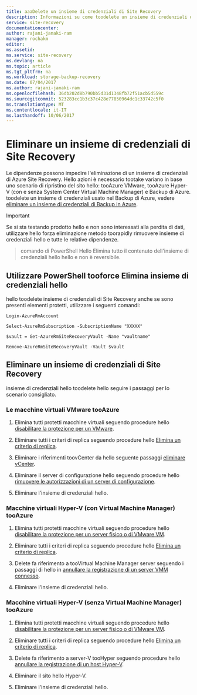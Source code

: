 ```yaml
---
title: aaaDelete un insieme di credenziali di Site Recovery
description: Informazioni su come toodelete un insieme di credenziali di Azure Site Recovery, basate su scenario di ripristino del sito hello.
service: site-recovery
documentationcenter: 
author: rajani-janaki-ram
manager: rochakm
editor: 
ms.assetid: 
ms.service: site-recovery
ms.devlang: na
ms.topic: article
ms.tgt_pltfrm: na
ms.workload: storage-backup-recovery
ms.date: 07/04/2017
ms.author: rajani-janaki-ram
ms.openlocfilehash: 36db202d8b790bb5d31d1348fb72f51acb5d559c
ms.sourcegitcommit: 523283cc1b3c37c428e77850964dc1c33742c5f0
ms.translationtype: MT
ms.contentlocale: it-IT
ms.lasthandoff: 10/06/2017
---
```

# <a name="delete-a-site-recovery-vault"></a>Eliminare un insieme di credenziali di Site Recovery
Le dipendenze possono impedire l'eliminazione di un insieme di credenziali di Azure Site Recovery. Hello azioni è necessario tootake variano in base uno scenario di ripristino del sito hello: tooAzure VMware, tooAzure Hyper-V (con e senza System Center Virtual Machine Manager) e Backup di Azure. toodelete un insieme di credenziali usato nel Backup di Azure, vedere [eliminare un insieme di credenziali di Backup in Azure](../backup/backup-azure-delete-vault.md).

>[!Important]
>Se si sta testando prodotto hello e non sono interessati alla perdita di dati, utilizzare hello forza eliminazione metodo toorapidly rimuovere insieme di credenziali hello e tutte le relative dipendenze.

> comando di PowerShell Hello Elimina tutto il contenuto dell'insieme di credenziali hello hello e non è reversibile.

## <a name="use-powershell-tooforce-delete-hello-vault"></a>Utilizzare PowerShell tooforce Elimina insieme di credenziali hello 

hello toodelete insieme di credenziali di Site Recovery anche se sono presenti elementi protetti, utilizzare i seguenti comandi:

    Login-AzureRmAccount

    Select-AzureRmSubscription -SubscriptionName "XXXXX"

    $vault = Get-AzureRmSiteRecoveryVault -Name "vaultname"

    Remove-AzureRmSiteRecoveryVault -Vault $vault


## <a name="delete-a-site-recovery-vault"></a>Eliminare un insieme di credenziali di Site Recovery 
insieme di credenziali hello toodelete hello seguire i passaggi per lo scenario consigliato.

### <a name="vmware-vms-tooazure"></a>Le macchine virtuali VMware tooAzure

1. Elimina tutti protetti macchine virtuali seguendo procedure hello [disabilitare la protezione per un VMware](site-recovery-manage-registration-and-protection.md##disable-protection-for-a-vmware-vm-or-physical-server).

2. Eliminare tutti i criteri di replica seguendo procedure hello [Elimina un criterio di replica](site-recovery-setup-replication-settings-vmware.md##delete-a-replication-policy).

3. Eliminare i riferimenti toovCenter da hello seguente passaggi [eliminare vCenter](site-recovery-vmware-to-azure-manage-vCenter.md##delete-a-vcenter-in-azure-site-recovery).

4. Eliminare il server di configurazione hello seguendo procedure hello [rimuovere le autorizzazioni di un server di configurazione](site-recovery-vmware-to-azure-manage-configuration-server.md##decommissioning-a-configuration-server).

5. Eliminare l'insieme di credenziali hello.


### <a name="hyper-v-vms-with-virtual-machine-manager-tooazure"></a>Macchine virtuali Hyper-V (con Virtual Machine Manager) tooAzure
1. Elimina tutti protetti macchine virtuali seguendo procedure hello [disabilitare la protezione per un server fisico o di VMware VM](site-recovery-manage-registration-and-protection.md##disable-protection-for-a-vmware-vm-or-physical-server).

2. Eliminare tutti i criteri di replica seguendo procedure hello [Elimina un criterio di replica](site-recovery-setup-replication-settings-vmware.md##delete-a-replication-policy).

3.  Delete fa riferimento a tooVirtual Machine Manager server seguendo i passaggi di hello in [annullare la registrazione di un server VMM connesso](site-recovery-manage-registration-and-protection.md##unregister-a-connected-vmm-server).

4.  Eliminare l'insieme di credenziali hello.

### <a name="hyper-v-vms-without-virtual-machine-manager-tooazure"></a>Macchine virtuali Hyper-V (senza Virtual Machine Manager) tooAzure
1. Elimina tutti protetti macchine virtuali seguendo procedure hello [disabilitare la protezione per un server fisico o di VMware VM](site-recovery-manage-registration-and-protection.md##disable-protection-for-a-vmware-vm-or-physical-server).

2. Eliminare tutti i criteri di replica seguendo procedure hello [Elimina un criterio di replica](site-recovery-setup-replication-settings-vmware.md##delete-a-replication-policy).

3. Delete fa riferimento a server-V tooHyper seguendo procedure hello [annullare la registrazione di un host Hyper-V](/site-recovery-manage-registration-and-protection.md##unregister-a-hyper-v-host-in-a-hyper-v-site).

4. Eliminare il sito hello Hyper-V.

5. Eliminare l'insieme di credenziali hello.
